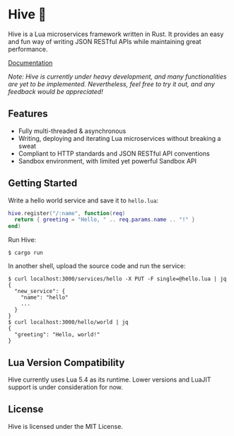 # Hive 🐝

Hive is a Lua microservices framework written in Rust. It provides an easy and fun way of writing JSON RESTful APIs while maintaining great performance.

[Documentation](https://hackerer1c.github.io/hive-doc)

*Note: Hive is currently under heavy development, and many functionalities are yet to be implemented. Nevertheless, feel free to try it out, and any feedback would be appreciated!*

## Features

- Fully multi-threaded & asynchronous
- Writing, deploying and iterating Lua microservices without breaking a sweat
- Compliant to HTTP standards and JSON RESTful API conventions
- Sandbox environment, with limited yet powerful Sandbox API

## Getting Started

Write a hello world service and save it to `hello.lua`:
```lua
hive.register("/:name", function(req)
  return { greeting = "Hello, " .. req.params.name .. "!" }
end)
```

Run Hive:
```console
$ cargo run
```

In another shell, upload the source code and run the service:
```console
$ curl localhost:3000/services/hello -X PUT -F single=@hello.lua | jq
{
  "new_service": {
    "name": "hello"
    ...
  }
}
$ curl localhost:3000/hello/world | jq
{
  "greeting": "Hello, world!"
}
```

## Lua Version Compatibility

Hive currently uses Lua 5.4 as its runtime. Lower versions and LuaJIT support is under consideration for now.

## License

Hive is licensed under the MIT License.
